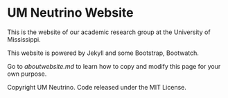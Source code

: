 # UM Neutrino Website

This is the website of our academic research group at the University of Mississippi.

This website is powered by Jekyll and some Bootstrap, Bootwatch. 

Go to *aboutwebsite.md*  to learn how to copy and modify this page for your own purpose. 

Copyright UM Neutrino. Code released under the MIT License.
